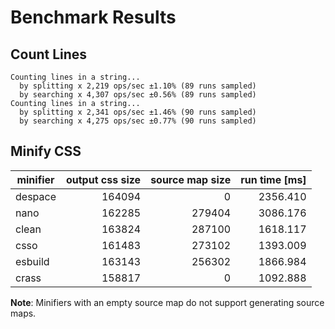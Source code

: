 # Benchmark Results

## Count Lines

    Counting lines in a string...
      by splitting x 2,219 ops/sec ±1.10% (89 runs sampled)
      by searching x 4,307 ops/sec ±0.56% (89 runs sampled)
    Counting lines in a string...
      by splitting x 2,341 ops/sec ±1.46% (90 runs sampled)
      by searching x 4,275 ops/sec ±0.77% (90 runs sampled)

## Minify CSS

| minifier | output css size | source map size | run time [ms] |
| -------- | ---------------:| ---------------:| -------------:|
|  despace |          164094 |               0 |      2356.410 |
|     nano |          162285 |          279404 |      3086.176 |
|    clean |          163824 |          287100 |      1618.117 |
|     csso |          161483 |          273102 |      1393.009 |
|  esbuild |          163143 |          256302 |      1866.984 |
|    crass |          158817 |               0 |      1092.888 |

**Note**: Minifiers with an empty source map do not support generating source maps.
